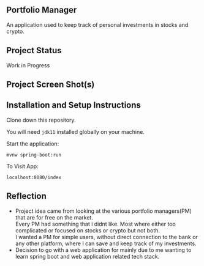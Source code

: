 ## Portfolio Manager

An application used to keep track of personal investments in stocks and crypto.

## Project Status
Work in Progress

## Project Screen Shot(s)

## Installation and Setup Instructions

Clone down this repository.

You will need `jdk11` installed globally on your machine.

Start the application:

`mvnw spring-boot:run` 

To Visit App:

`localhost:8080/index`

## Reflection

- Project idea came from looking at the various portfolio managers(PM) that are for free on the market.<br> Every PM had something that i didnt like. 
  Most where either too complicated or focused on stocks or crypto but not both.<br> 
  I wanted a PM for simple users, without direct connection to the bank or any other platform, where I can save and keep track of my investments.
- Decision to go with a web application for mainly due to me wanting to learn spring boot and web application related tech stack.